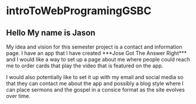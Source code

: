 # introToWebProgramingGSBC
## Hello My name is Jason
<P> My idea and vision for this semester project is a contact and information page. I have an app that I have created ***Jose Got The Answer Right*** and I would like a way to set up a page about me where people could reach me to order cards that play the video that is featured on the app. <P>
<P> I would also potentially like to set it up with my email and social media so that they can contact me about the app and possibly a blog style where I can place sermons and the gospel in a consice format as the site evolves over time. <P>
